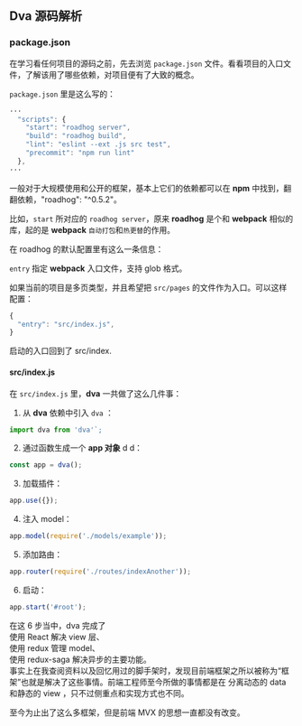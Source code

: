 ## Dva 源码解析

### package.json

在学习看任何项目的源码之前，先去浏览 `package.json` 文件。看看项目的入口文件，了解该用了哪些依赖，对项目便有了大致的概念。

`package.json` 里是这么写的：
```js
···
  "scripts": {
    "start": "roadhog server",
    "build": "roadhog build",
    "lint": "eslint --ext .js src test",
    "precommit": "npm run lint"
  },
···
```

一般对于大规模使用和公开的框架，基本上它们的依赖都可以在 **npm** 中找到，翻翻依赖，"roadhog": "^0.5.2"。

比如，`start` 所对应的 `roadhog server`，原来 **roadhog** 是个和 **webpack** 相似的库，起的是 **webpack** `自动打包`和`热更替`的作用。

在 roadhog 的默认配置里有这么一条信息：


`entry` 指定 **webpack** 入口文件，支持 glob 格式。

如果当前的项目是多页类型，并且希望把 `src/pages` 的文件作为入口。可以这样配置：

```js
{
  "entry": "src/index.js",
}
```

启动的入口回到了 src/index.

#### src/index.js

在 `src/index.js` 里，**dva** 一共做了这么几件事：

1. 从 **dva** 依赖中引入 `dva` ：
```js
import dva from 'dva'`;
```

2. 通过函数生成一个 **app 对象** d d：
```js
const app = dva();
```

3. 加载插件：
```js
app.use({});
```

4. 注入 model：
```js
app.model(require('./models/example'));
```

5. 添加路由：
```js
app.router(require('./routes/indexAnother'));
```

6. 启动：
```js
app.start('#root');
```

在这 6 步当中，dva 完成了<br/>
使用 React 解决 view 层、<br/>
使用 redux 管理 model、<br/>
使用 redux-saga 解决异步的主要功能。<br/>
事实上在我查阅资料以及回忆用过的脚手架时，发现目前端框架之所以被称为“框架”也就是解决了这些事情。前端工程师至今所做的事情都是在 分离动态的 data 和静态的 view ，只不过侧重点和实现方式也不同。

至今为止出了这么多框架，但是前端 MVX 的思想一直都没有改变。
